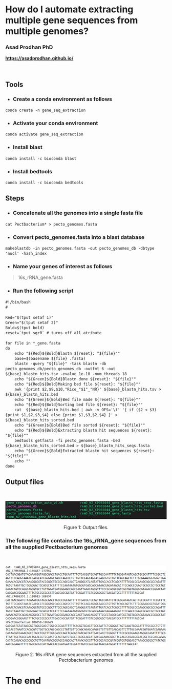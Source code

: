 # **How do I automate extracting multiple gene sequences from multiple genomes?** <br />


### **Asad Prodhan PhD** 

**https://asadprodhan.github.io/**

<br />


## **Tools**

- ### Create a conda environment as follows


```
conda create -n gene_seq_extraction
```


- ### Activate your conda environment


```
conda activate gene_seq_extraction
```


- ### Install blast


```
conda install -c bioconda blast
```


- ### Install bedtools


```
conda install -c bioconda bedtools
```


## **Steps**


- ### Concatenate all the genomes into a single fasta file


```
cat Pectbacterium* > pecto_genomes.fasta
```


- ### Convert pecto_genomes.fasta into a blast database


```
makeblastdb -in pecto_genomes.fasta -out pecto_genomes_db -dbtype 'nucl' -hash_index
```


- ### Name your genes of interest as follows


> 16s_rRNA_gene.fasta


- ### Run the following script


```
#!/bin/bash
#

Red="$(tput setaf 1)"
Green="$(tput setaf 2)"
Bold=$(tput bold)
reset=`tput sgr0` # turns off all atribute

for file in *_gene.fasta
do
    echo "${Red}${Bold}Blastn ${reset}: "${file}"" 
    base=$(basename ${file} .fasta)
    blastn -query "${file}" -task blastn -db pecto_genomes_db/pecto_genomes_db -outfmt 6 -out ${base}_blastn_hits.tsv -evalue 1e-10 -num_threads 18 
    echo "${Green}${Bold}Blastn done ${reset}: "${file}""
    echo "${Red}${Bold}Making bed file ${reset}: "${file}"" 
    awk '{print $2,$9,$10,"Rice_"$1"_"NR}' ${base}_blastn_hits.tsv > ${base}_blastn_hits.bed
    echo "${Green}${Bold}Bed file made ${reset}: "${file}""
    echo "${Red}${Bold}Sorting bed file ${reset}: "${file}"" 
    cat  ${base}_blastn_hits.bed | awk -v OFS='\t' '{ if ($2 < $3) {print $1,$2,$3,$4} else {print $1,$3,$2,$4} }' >  ${base}_blastn_hits_sorted.bed
    echo "${Green}${Bold}Bed file sorted ${reset}: "${file}""
    echo "${Red}${Bold}Extracting blastn hit sequences ${reset}: "${file}"" 
    bedtools getfasta -fi pecto_genomes.fasta -bed ${base}_blastn_hits_sorted.bed > ${base}_blastn_hits_seqs.fasta
    echo "${Green}${Bold}Extracted blastn hit sequences ${reset}: "${file}""
    echo ""
done

```


## **Output files**


<br />
<p align="center">
  <img 
    src="https://github.com/asadprodhan/gene_seq_extraction_from_multiple_genomes/blob/main/Output_files.PNG"
  >
</p>
<p align = "center">
Figure 1: Output files.
</p>


### The following file contains the 16s_rRNA_gene sequences from all the supplied Pectbacterium genomes  



<br />
<p align="center">
  <img 
    src="https://github.com/asadprodhan/gene_seq_extraction_from_multiple_genomes/blob/main/Extracted_sequences.PNG"
  >
</p>
<p align = "center">
Figure 2. 16s rRNA gene sequences extracted from all the supplied Pectobacterium genomes
</p>


# The end


